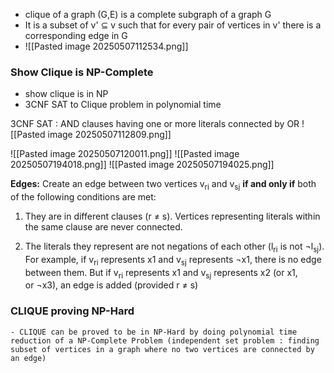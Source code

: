 - clique of a graph (G,E) is a complete subgraph of a graph G
- It is a subset of v' $\subseteq$ v such that for every pair of vertices in v' there is a corresponding edge in G
- ![[Pasted image 20250507112534.png]]

### Show Clique is NP-Complete
- show clique is in NP
- 3CNF SAT to Clique problem in polynomial time

3CNF SAT : AND clauses having one or more literals connected by OR
![[Pasted image 20250507112809.png]]

![[Pasted image 20250507120011.png]]
![[Pasted image 20250507194018.png]]
![[Pasted image 20250507194025.png]]

**Edges:** Create an edge between two vertices v<sub>ri</sub> and v<sub>sj</sub> **if and only if** both of the following conditions are met:

1. They are in different clauses (r ≠ s). Vertices representing literals within the same clause are never connected.
    
2. The literals they represent are not negations of each other (l<sub>ri</sub> is not ¬l<sub>sj</sub>). For example, if v<sub>ri</sub> represents x1 and v<sub>sj</sub> represents ¬x1, there is no edge between them. But if v<sub>ri</sub> represents x1 and v<sub>sj</sub> represents x2 (or x1, or ¬x3), an edge is added (provided r ≠ s)


### CLIQUE proving NP-Hard
	- CLIQUE can be proved to be in NP-Hard by doing polynomial time reduction of a NP-Complete Problem (independent set problem : finding subset of vertices in a graph where no two vertices are connected by an edge) 